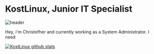 # KostLinux, Junior IT Specialist
![header](https://capsule-render.vercel.app/api?type=wave&color=gradient&height=500&section=footer&text=KostLinux%20Junior%20IT%20Specialist&fontSize=50)

Hey, i'm Christofher and currently working as a System Administrator.
I need

[![KostLinux github stats](https://github-readme-stats.vercel.app/api?username=KostLinux&theme=tokyonight&show_icons=true&line_height=40)](https://github.com/anuraghazra/github-readme-stats)
